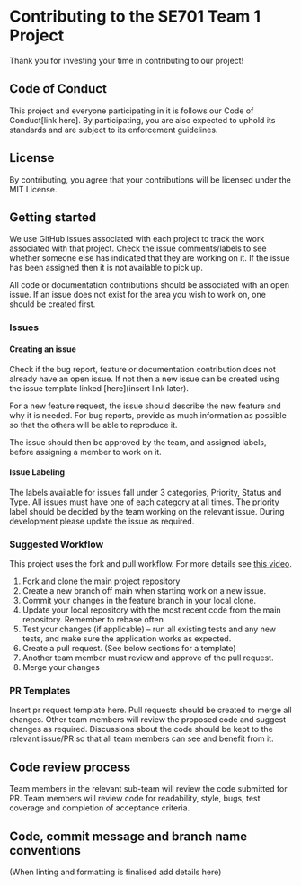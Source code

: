 # Contributing to the SE701 Team 1 Project

Thank you for investing your time in contributing to our project! 

## Code of Conduct
This project and everyone participating in it is follows our Code of Conduct[link here]. By participating, you are also expected to uphold its standards and are subject to its enforcement guidelines.

## License
By contributing, you agree that your contributions will be licensed under the MIT License.

## Getting started
We use GitHub issues associated with each project to track the work associated with that project. Check the issue comments/labels to see whether someone else has indicated that they are working on it. If the issue has been assigned then it is not available to pick up. 

All code or documentation contributions should be associated with an open issue. If an issue does not exist for the area you wish to work on, one should be created first.

### Issues 
#### Creating an issue
Check if the bug report, feature or documentation contribution does not already have an open issue. If not then a new issue can be created using the issue template linked [here](insert link later). 

For a new feature request, the issue should describe the new feature and why it is needed. For bug reports, provide as much information as possible so that the others will be able to reproduce it. 

The issue should then be approved by the team, and assigned labels, before assigning a member to work on it.

#### Issue Labeling
The labels available for issues fall under 3 categories, Priority, Status and Type. All issues must have one of each category at all times. The priority label should be decided by the team working on the relevant issue. During development please update the issue as required.

### Suggested Workflow
This project uses the fork and pull workflow. For more details see [this video](https://www.youtube.com/watch?v=nT8KGYVurIU).

1. Fork and clone the main project repository 
2. Create a new branch off main when starting work on a new issue.
3. Commit your changes in the feature branch in your local clone.
4. Update your local repository with the most recent code from the main repository. Remember to rebase often
5. Test your changes (if applicable) – run all existing tests and any new tests, and make sure the application works as expected. 
6. Create a pull request. (See below sections for a template) 
7. Another team member must review and approve of the pull request.  
8. Merge your changes

### PR Templates
Insert pr request template here. Pull requests should be created to merge all changes. Other team members will review the proposed code and suggest changes as required. Discussions about the code should be kept to the relevant issue/PR so that all team members can see and benefit from it.

## Code review process
Team members in the relevant sub-team will review the code submitted for PR. Team members will review code for readability, style, bugs, test coverage and completion of acceptance criteria.

## Code, commit message and branch name conventions
(When linting and formatting is finalised add details here)
